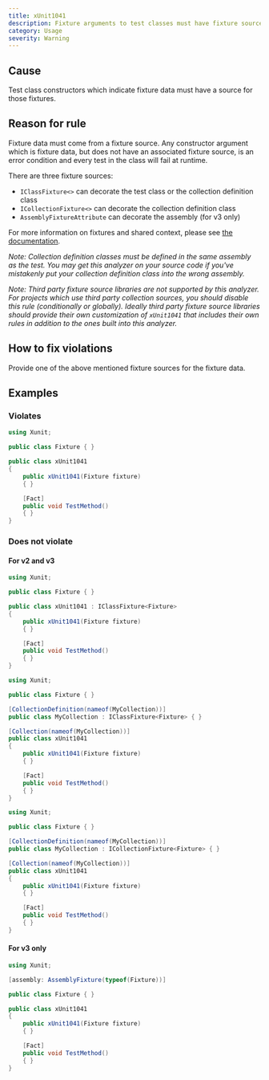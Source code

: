 ```yaml
---
title: xUnit1041
description: Fixture arguments to test classes must have fixture sources
category: Usage
severity: Warning
---
```


## Cause

Test class constructors which indicate fixture data must have a source for those fixtures.

## Reason for rule

Fixture data must come from a fixture source. Any constructor argument which is fixture data, but does
not have an associated fixture source, is an error condition and every test in the class will fail
at runtime.

There are three fixture sources:

- `IClassFixture<>` can decorate the test class or the collection definition class
- `ICollectionFixture<>` can decorate the collection definition class
- `AssemblyFixtureAttribute` can decorate the assembly (for v3 only)

For more information on fixtures and shared context, please see [the documentation](/docs/shared-context).

_Note: Collection definition classes must be defined in the same assembly as the test. You may get this
analyzer on your source code if you've mistakenly put your collection definition class into the wrong
assembly._

_Note: Third party fixture source libraries are not supported by this analyzer. For projects which use
third party collection sources, you should disable this rule (conditionally or globally). Ideally third
party fixture source libraries should provide their own customization of `xUnit1041` that includes their
own rules in addition to the ones built into this analyzer._

## How to fix violations

Provide one of the above mentioned fixture sources for the fixture data.

## Examples

### Violates

```csharp
using Xunit;

public class Fixture { }

public class xUnit1041
{
    public xUnit1041(Fixture fixture)
    { }

    [Fact]
    public void TestMethod()
    { }
}
```

### Does not violate

#### For v2 and v3

```csharp
using Xunit;

public class Fixture { }

public class xUnit1041 : IClassFixture<Fixture>
{
    public xUnit1041(Fixture fixture)
    { }

    [Fact]
    public void TestMethod()
    { }
}
```

```csharp
using Xunit;

public class Fixture { }

[CollectionDefinition(nameof(MyCollection))]
public class MyCollection : IClassFixture<Fixture> { }

[Collection(nameof(MyCollection))]
public class xUnit1041
{
    public xUnit1041(Fixture fixture)
    { }

    [Fact]
    public void TestMethod()
    { }
}
```

```csharp
using Xunit;

public class Fixture { }

[CollectionDefinition(nameof(MyCollection))]
public class MyCollection : ICollectionFixture<Fixture> { }

[Collection(nameof(MyCollection))]
public class xUnit1041
{
    public xUnit1041(Fixture fixture)
    { }

    [Fact]
    public void TestMethod()
    { }
}
```

#### For v3 only

```csharp
using Xunit;

[assembly: AssemblyFixture(typeof(Fixture))]

public class Fixture { }

public class xUnit1041
{
    public xUnit1041(Fixture fixture)
    { }

    [Fact]
    public void TestMethod()
    { }
}
```
